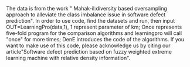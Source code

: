 The data is from the work " Mahak-il:diversity based oversampling approach to alleviate the class imbalance issue in software defect prediction". In order to use code, find the datasets and run, then input OUT=LearningPro(data,1), 1 represent parameter of km; Once represents five-fold program for the comparison algorithms and learningpro will call "once" for more times; DenE introduces the code of the algorithms. If you want to make use of this code, please acknowledge us by citing our article"Software defect prediction based on fuzzy weighted extreme learning machine with relative density information".
